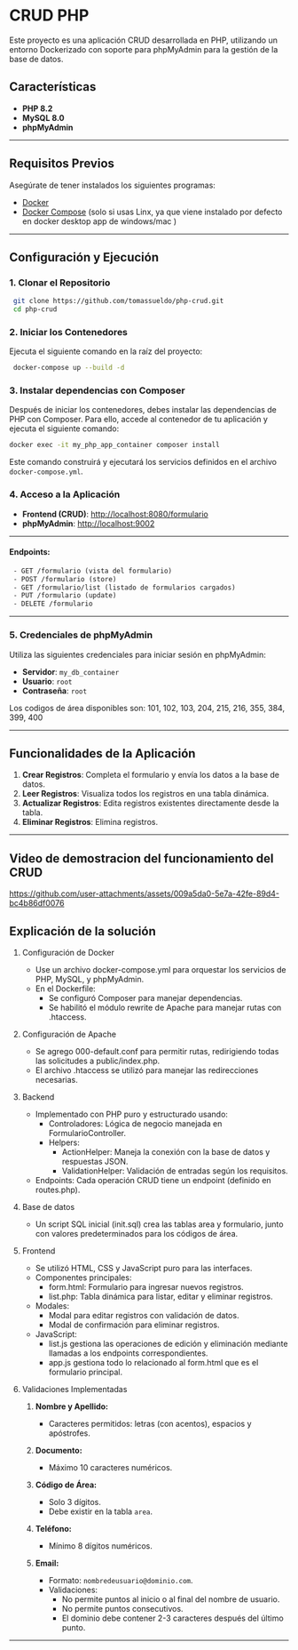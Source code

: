 # CRUD PHP

Este proyecto es una aplicación CRUD desarrollada en PHP, utilizando un entorno Dockerizado con soporte para phpMyAdmin
para la gestión de la base de datos.

## Características

- **PHP 8.2**
- **MySQL 8.0**
- **phpMyAdmin**

---

## Requisitos Previos

Asegúrate de tener instalados los siguientes programas:

- [Docker](https://docs.docker.com/get-docker/)
- [Docker Compose](https://docs.docker.com/compose/install/) (solo si usas Linx, ya que viene instalado por defecto en
  docker desktop app de windows/mac )

---

## Configuración y Ejecución

### 1. Clonar el Repositorio

```bash
 git clone https://github.com/tomassueldo/php-crud.git
 cd php-crud
```

### 2. Iniciar los Contenedores

Ejecuta el siguiente comando en la raíz del proyecto:

```bash
 docker-compose up --build -d
```

### 3. Instalar dependencias con Composer

Después de iniciar los contenedores, debes instalar las dependencias de PHP con Composer. Para ello, accede al
contenedor de tu aplicación y ejecuta el siguiente comando:

```bash
docker exec -it my_php_app_container composer install
```

Este comando construirá y ejecutará los servicios definidos en el archivo `docker-compose.yml`.

### 4. Acceso a la Aplicación

- **Frontend (CRUD)**: [http://localhost:8080/formulario](http://localhost:8080/formulario)
- **phpMyAdmin**: [http://localhost:9002](http://localhost:9002)

----

#### Endpoints:

```diff
 - GET /formulario (vista del formulario)
 - POST /formulario (store)
 - GET /formulario/list (listado de formularios cargados)
 - PUT /formulario (update)
 - DELETE /formulario
```
---
### 5. Credenciales de phpMyAdmin

Utiliza las siguientes credenciales para iniciar sesión en phpMyAdmin:

- **Servidor**: `my_db_container`
- **Usuario**: `root`
- **Contraseña**: `root`

Los codigos de área disponibles son: 101, 102, 103, 204, 215, 216, 355, 384, 399, 400


---

## Funcionalidades de la Aplicación

1. **Crear Registros**: Completa el formulario y envía los datos a la base de datos.
2. **Leer Registros**: Visualiza todos los registros en una tabla dinámica.
3. **Actualizar Registros**: Edita registros existentes directamente desde la tabla.
4. **Eliminar Registros**: Elimina registros.

---

## Video de demostracion del funcionamiento del CRUD

https://github.com/user-attachments/assets/009a5da0-5e7a-42fe-89d4-bc4b86df0076




## Explicación de la solución


1. Configuración de Docker
   - Use un archivo docker-compose.yml para orquestar los servicios de PHP, MySQL, y phpMyAdmin.
   - En el Dockerfile:
      - Se configuró Composer para manejar dependencias.
      - Se habilitó el módulo rewrite de Apache para manejar rutas con .htaccess.
2. Configuración de Apache
   - Se agrego 000-default.conf para permitir rutas, redirigiendo todas las solicitudes a public/index.php.
   - El archivo .htaccess se utilizó para manejar las redirecciones necesarias.
3. Backend
   - Implementado con PHP puro y estructurado usando:
      - Controladores: Lógica de negocio manejada en FormularioController.
      - Helpers:
         - ActionHelper: Maneja la conexión con la base de datos y respuestas JSON.
         - ValidationHelper: Validación de entradas según los requisitos.
   - Endpoints: Cada operación CRUD tiene un endpoint (definido en routes.php).
4. Base de datos
   - Un script SQL inicial (init.sql) crea las tablas area y formulario, junto con valores predeterminados para los códigos de área.
5. Frontend
   - Se utilizó HTML, CSS y JavaScript puro para las interfaces.
   - Componentes principales:
      - form.html: Formulario para ingresar nuevos registros.
      - list.php: Tabla dinámica para listar, editar y eliminar registros.
   - Modales:
      - Modal para editar registros con validación de datos.
      - Modal de confirmación para eliminar registros.
   - JavaScript:
      - list.js gestiona las operaciones de edición y eliminación mediante llamadas a los endpoints correspondientes.      
      - app.js gestiona todo lo relacionado al form.html que es el formulario principal.
6. Validaciones Implementadas

   1. **Nombre y Apellido:**
      - Caracteres permitidos: letras (con acentos), espacios y apóstrofes.

   2. **Documento:**
      - Máximo 10 caracteres numéricos.

   3. **Código de Área:**
      - Solo 3 dígitos.
      - Debe existir en la tabla `area`.

   4. **Teléfono:**
      - Mínimo 8 dígitos numéricos.

   5. **Email:**
      - Formato: `nombredeusuario@dominio.com`.
      - Validaciones:
         - No permite puntos al inicio o al final del nombre de usuario.
         - No permite puntos consecutivos.
         - El dominio debe contener 2-3 caracteres después del último punto.

---

```

